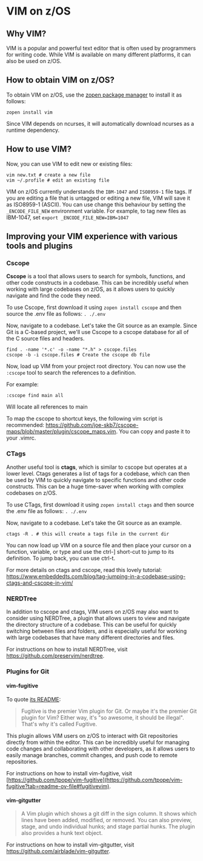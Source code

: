# VIM on z/OS

## Why VIM?
VIM is a popular and powerful text editor that is often used by programmers for writing code. While VIM is available on many different platforms, it can also be used on z/OS.

## How to obtain VIM on z/OS?
To obtain VIM on z/OS, use the [zopen package manager](https://zosopentools.github.io/meta/#/Guides/ThePackageManager) to install it as follows:
```
zopen install vim
```
Since VIM depends on ncurses, it will automatically download ncurses as a runtime dependency.

## How to use VIM?

Now, you can use VIM to edit new or existing files:
```
vim new.txt # create a new file
vim ~/.profile # edit an existing file
```

VIM on z/OS currently understands the `IBM-1047` and `ISO8959-1` file tags. If you are editing a file that is untagged or editing a new file, VIM will save it as ISO8959-1 (ASCII). You can use change this behaviour by setting the `_ENCODE_FILE_NEW` environment variable. For example, to tag new files as IBM-1047, set `export _ENCODE_FILE_NEW=IBM=1047`

## Improving your VIM experience with various tools and plugins

### Cscope
**Cscope** is a tool that allows users to search for symbols, functions, and other code constructs in a codebase. This can be incredibly useful when working with large codebases on z/OS, as it allows users to quickly navigate and find the code they need.

To use Cscope, first download it using `zopen install cscope` and then source the .env file as follows: `. ./.env`

Now, navigate to a codebase. Let's take the Git source as an example. Since Git is a C-based project, we'll use Cscope to a cscope database for all of the C source files and headers.
```
find . -name '*.c' -o -name "*.h" > cscope.files
cscope -b -i cscope.files # Create the cscope db file
```

Now, load up VIM from your project root directory. You can now use the `:cscope` tool to search the references to a definition.

For example:
```
:cscope find main all
```
Will locate all references to main

To map the cscope to shortcut keys, the following vim script is recommended: https://github.com/joe-skb7/cscope-maps/blob/master/plugin/cscope_maps.vim. You can copy and paste it to your .vimrc.

### CTags
Another useful tool is **ctags**, which is similar to cscope but operates at a lower level. Ctags generates a list of tags for a codebase, which can then be used by VIM to quickly navigate to specific functions and other code constructs. This can be a huge time-saver when working with complex codebases on z/OS.

To use CTags, first download it using `zopen install ctags` and then source the .env file as follows: `. ./.env`

Now, navigate to a codebase. Let's take the Git source as an example.
```
ctags -R . # this will create a tags file in the current dir
```

You can now load up VIM on a source file and then place your cursor on a function, variable, or type and use the ctrl-] short-cut to jump to its definition. To jump back, you can use ctrl-t.

For more details on ctags and cscope, read this lovely tutorial: https://www.embeddedts.com/blog/tag-jumping-in-a-codebase-using-ctags-and-cscope-in-vim/

### NERDTree
In addition to cscope and ctags, VIM users on z/OS may also want to consider using NERDTree, a plugin that allows users to view and navigate the directory structure of a codebase. This can be useful for quickly switching between files and folders, and is especially useful for working with large codebases that have many different directories and files.

For instructions on how to install NERDTree, visit https://github.com/preservim/nerdtree.

### Plugins for Git

#### vim-fugitive

To quote [its README](https://github.com/tpope/vim-fugitive?tab=readme-ov-file#fugitivevim):

> Fugitive is the premier Vim plugin for Git. Or maybe it's the premier Git plugin for Vim? Either way, it's "so awesome, it should be illegal". That's why it's called Fugitive.

This plugin allows VIM users on z/OS to interact with Git repositories directly from within the editor. This can be incredibly useful for managing code changes and collaborating with other developers, as it allows users to easily manage branches, commit changes, and push code to remote repositories.

For instructions on how to install vim-fugitive, visit [https://github.com/tpope/vim-fugitive](https://github.com/tpope/vim-fugitive?tab=readme-ov-file#fugitivevim).

#### vim-gitgutter

> A Vim plugin which shows a git diff in the sign column. It shows which lines have been added, modified, or removed. You can also preview, stage, and undo individual hunks; and stage partial hunks. The plugin also provides a hunk text object.

For instructions on how to install vim-gitgutter, visit https://github.com/airblade/vim-gitgutter.
